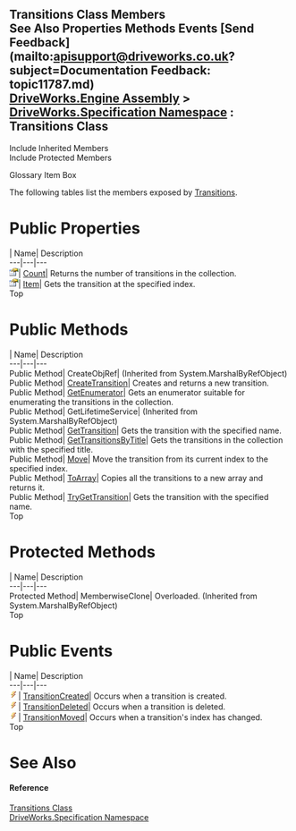 Transitions Class Members   
See Also Properties Methods Events [Send Feedback](mailto:apisupport@driveworks.co.uk?subject=Documentation Feedback: topic11787.md)  
[DriveWorks.Engine Assembly](topic2156.md) > [DriveWorks.Specification Namespace](topic10764.md) : Transitions Class  
---  
  
Include Inherited Members    
Include Protected Members  


Glossary Item Box

The following tables list the members exposed by [Transitions](topic11787.md).

# Public Properties

| Name| Description  
---|---|---  
![Public Property](dotnetimages/publicProperty.gif)| [Count](topic11800.md)| Returns the number of transitions in the collection.   
![Public Property](dotnetimages/publicProperty.gif)| [Item](topic11801.md)| Gets the transition at the specified index.   
Top

# Public Methods

| Name| Description  
---|---|---  
Public Method| CreateObjRef|  (Inherited from System.MarshalByRefObject)  
Public Method| [CreateTransition](topic11793.md)| Creates and returns a new transition.   
Public Method| [GetEnumerator](topic11794.md)| Gets an enumerator suitable for enumerating the transitions in the collection.   
Public Method| GetLifetimeService|  (Inherited from System.MarshalByRefObject)  
Public Method| [GetTransition](topic11795.md)| Gets the transition with the specified name.   
Public Method| [GetTransitionsByTitle](topic11796.md)| Gets the transitions in the collection with the specified title.   
Public Method| [Move](topic11797.md)| Move the transition from its current index to the specified index.   
Public Method| [ToArray](topic11798.md)| Copies all the transitions to a new array and returns it.   
Public Method| [TryGetTransition](topic11799.md)| Gets the transition with the specified name.   
Top

# Protected Methods

| Name| Description  
---|---|---  
Protected Method| MemberwiseClone| Overloaded. (Inherited from System.MarshalByRefObject)  
Top

# Public Events

| Name| Description  
---|---|---  
![Public Event](dotnetimages/publicEvent.gif)| [TransitionCreated](topic11802.md)| Occurs when a transition is created.   
![Public Event](dotnetimages/publicEvent.gif)| [TransitionDeleted](topic11803.md)| Occurs when a transition is deleted.   
![Public Event](dotnetimages/publicEvent.gif)| [TransitionMoved](topic11804.md)| Occurs when a transition's index has changed.   
Top

# See Also

#### Reference

[Transitions Class](topic11787.md)   
[DriveWorks.Specification Namespace](topic10764.md)



